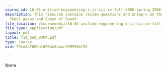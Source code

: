 ```yaml
---
course_id: 16-01-unified-engineering-i-ii-iii-iv-fall-2005-spring-2006
description: This resource contains review questions and answers on the topic of Normal
  Shock Waves and Speed of Sound.
file_location: /coursemedia/16-01-unified-engineering-i-ii-iii-iv-fall-2005-spring-2006/79ea3a7009a16094a5baac999596bf52_f14_mud_0304.pdf
file_type: application/pdf
layout: pdf
title: f14_mud_0304.pdf
type: course
uid: 79ea3a7009a16094a5baac999596bf52

---
```

None